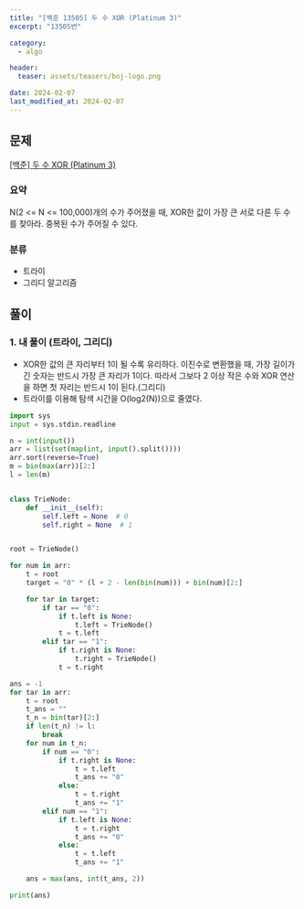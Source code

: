 ```yaml
---
title: "[백준 13505] 두 수 XOR (Platinum 3)"
excerpt: "13505번"

category:
  - algo

header:
  teaser: assets/teasers/boj-logo.png

date: 2024-02-07
last_modified_at: 2024-02-07
---
```


## 문제

[[백준] 두 수 XOR (Platinum 3)](https://www.acmicpc.net/problem/13505)

### 요약

N(2 <= N <= 100,000)개의 수가 주어졌을 때, XOR한 값이 가장 큰 서로 다른 두 수를 찾아라. 중복된 수가 주어질 수 있다.

### 분류

- 트라이
- 그리디 알고리즘

## 풀이

### 1. 내 풀이 (트라이, 그리디)

- XOR한 값의 큰 자리부터 1이 될 수록 유리하다. 이진수로 변환했을 때, 가장 길이가 긴 숫자는 반드시 가장 큰 자리가 1이다. 따라서 그보다 2 이상 작은 수와 XOR 연산을 하면 첫 자리는 반드시 1이 된다.(그리디)
- 트라이를 이용해 탐색 시간을 O(log2(N))으로 줄였다.

```python
import sys
input = sys.stdin.readline

n = int(input())
arr = list(set(map(int, input().split())))
arr.sort(reverse=True)
m = bin(max(arr))[2:]
l = len(m)


class TrieNode:
    def __init__(self):
        self.left = None  # 0
        self.right = None  # 1


root = TrieNode()

for num in arr:
    t = root
    target = "0" * (l + 2 - len(bin(num))) + bin(num)[2:]

    for tar in target:
        if tar == "0":
            if t.left is None:
                t.left = TrieNode()
            t = t.left
        elif tar == "1":
            if t.right is None:
                t.right = TrieNode()
            t = t.right

ans = -1
for tar in arr:
    t = root
    t_ans = ""
    t_n = bin(tar)[2:]
    if len(t_n) != l:
        break
    for num in t_n:
        if num == "0":
            if t.right is None:
                t = t.left
                t_ans += "0"
            else:
                t = t.right
                t_ans += "1"
        elif num == "1":
            if t.left is None:
                t = t.right
                t_ans += "0"
            else:
                t = t.left
                t_ans += "1"

    ans = max(ans, int(t_ans, 2))

print(ans)
```
